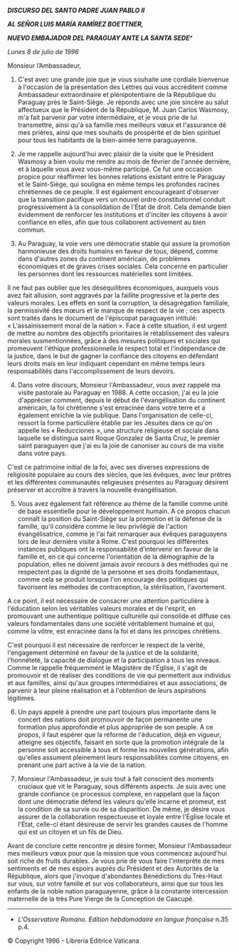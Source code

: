 ***DISCURSO DEL SANTO PADRE JUAN PABLO II***

***AL SEÑOR LUIS MARÍA RAMÍREZ BOETTNER,***

***NUEVO EMBAJADOR DEL PARAGUAY ANTE LA SANTA SEDE****

*Lunes 8 de julio de 1996*

Monsieur l’Ambassadeur,

1. C'est avec une grande joie que je vous souhaite une cordiale bienvenue à l'occasion de la présentation des Lettres qui vous accréditent comme Ambassadeur extraordinaire et plénipotentiaire de la République du Paraguay près le Saint-Siège. Je réponds avec une joie sincère au salut affectueux que le Président de la République, M. Juan Carlos Wasmosy, m'a fait parvenir par votre intermédiaire, et je vous prie de lui transmettre, ainsi qu'à sa famille mes meilleurs vœux et l'assurance dé mes prières, ainsi que mes souhaits de prospérité et de bien spirituel pour tous les habitants de la bien-aimée terre paraguayenne.

2. Je me rappelle aujourd'hui avec plaisir de la visite que le Président Wasmosy a bien voulu me rendre au mois de février de l'année dernière, et à laquelle vous avez vous-même participé. Ce fut une occasion propice pour réaffirmer les bonnes relations existant entre le Paraguay et le Saint-Siège, qui souligna en même temps les profondes racines chrétiennes de ce peuple. Il est également encourageant d'observer que la transition pacifique vers un nouvel ordre constitutionnel conduit progressivement à la consolidation de l'État de droit. Cela demande bien évidemment de renforcer les institutions et d'inciter les citoyens à avoir confiance en elles, afin que tous collaborent activement au bien commun.

3. Au Paraguay, la voie vers une démocratie stable qui assure la promotion harmonieuse des droits humains en faveur de tous, dépend, comme dans d'autres zones du continent américain, de problèmes économiques et de graves crises sociales. Cela concerne en particulier les personnes dont les ressources matérielles sont limitées.

Il ne faut pas oublier que les déséquilibres économiques, auxquels vous avez fait allusion, sont aggravés par la faillite progressive et la perte des valeurs morales. Les effets en sont la corruption, la désagrégation familiale, la permissivité des mœurs et le manque de respect de la vie ; ces aspects sont traités dans le document de l'épiscopat paraguayen intitulé: « L'assainissement moral de la nation ». Face à cette situation, il est urgent de mettre au nombre des objectifs prioritaires le rétablissement des valeurs morales susmentionnées, grâce à des mesures politiques et sociales qui promeuvent l'éthique professionnelle le respect total et l'indépendance de la justice, dans le but de gagner la confiance des citoyens en défendant leurs droits mais en leur indiquant cependant en même temps leurs responsabilités dans l'accomplissement de leurs devoirs.

4. Dans votre discours, Monsieur l'Ambassadeur, vous avez rappelé ma visite pastorale au Paraguay en 1988. A cette occasion, j'ai eu la joie d'apprécier comment, depuis le début de l'évangélisation du continent américain, la foi chrétienne s'est enracinée dans votre terre et a également enrichie la vie publique. Dans l'organisation de celle-ci, ressort la forme particulière établie par les Jésuites dans ce qu'on appelle les « Reducciones », une structure religieuse et sociale dans laquelle se distingua saint Roque Gonzalez de Santa Cruz, le premier saint paraguayen que j'ai eu la joie de canoniser au cours de ma visite dans votre pays.

C'est ce patrimoine initial de la foi, avec ses diverses expressions de religiosité populaire au cours des siècles, que les évêques, avec leur prêtres et les différentes communautés religieuses présentes au Paraguay désirent préserver et accroître à travers la nouvelle évangélisation.

5. Vous avez également fait référence au thème de la famille comme unité de base essentielle pour le développement humain. A ce propos chacun connaît la position du Saint-Siège sur la promotion et la défense de la famille, qu'il considère comme le lieu privilégié de l'action évangélisatrice, comme je l'ai fait remarquer aux évêques paraguayens lors de leur dernière visite à Rome. C'est pourquoi les différentes instances publiques ont la responsabilité d'intervenir en faveur de la famille et, en ce qui concerne l'orientation de la démographie de la population, elles ne doivent jamais avoir recours à des méthodes qui ne respectent pas la dignité de la personne et ses droits fondamentaux, comme cela se produit lorsque l'on encourage des politiques qui favorisent les méthodes de contraception, la stérilisation, l'avortement.

A ce point, il est nécessaire de consacrer une attention particulière à l'éducation selon les véritables valeurs morales et de l'esprit, en promouvant une authentique politique culturelle qui consolide et diffuse ces valeurs fondamentales dans une société véritablement humaine et qui, comme la vôtre, est enracinée dans la foi et dans les principes chrétiens.

C'est pourquoi il est nécessaire de renforcer le respect de la vérité, l'engagement déterminé en faveur de la justice et de la solidarité, l'honnêteté, la capacité de dialogue et la participation à tous les niveaux. Comme le rappelle fréquemment le Magistère de l'Église, il s'agit de promouvoir et de réaliser des conditions de vie qui permettent aux individus et aux familles, ainsi qu'aux groupes intermédiaires et aux associations, de parvenir à leur pleine réalisation et à l'obtention de leurs aspirations légitimes.

6. Un pays appelé à prendre une part toujours plus importante dans le concert des nations doit promouvoir de façon permanente une formation plus approfondie et plus appropriée de son peuple. A ce propos, il faut espérer que la réforme de l'éducation, déjà en vigueur, atteigne ses objectifs, faisant en sorte que la promotion intégrale de la personne soit accessible à tous et forme les nouvelles générations, afin qu'elles assument pleinement leurs responsabilités comme citoyens, en prenant une part active à la vie de la nation.

7. Monsieur l'Ambassadeur, je suis tout à fait conscient des moments cruciaux que vit le Paraguay, sous différents aspects. Je suis avec une grande confiance ce processus complexe, en rappelant que la façon dont une démocratie défend les valeurs qu'elle incarne et promeut, est la condition de sa survie ou de sa disparition. De même, je désire vous assurer de la collaboration respectueuse et loyale entre l'Église locale et l'État, celle-ci étant désireuse de servir les grandes causes de l'homme qui est un citoyen et un fils de Dieu.

Avant de conclure cette rencontre je désire former, Monsieur l'Ambassadeur mes meilleurs vœux pour que la mission que vous commencez aujourd'hui soit riche de fruits durables. Je vous prie de vous faire l'interprète de mes sentiments et de mes espoirs auprès du Président et des Autorités de la République, alors que j'invoque d'abondantes Bénédictions du Très-Haut sur vous, sur votre famille et sur vos collaborateurs, ainsi que sur tous les enfants de la noble nation paraguayenne, grâce à la constante intercession maternelle de la très Pure Vierge de la Conception de Caacupé.

* * *

* *L'Osservatore Romano. Edition hebdomadaire en langue française* n.35 p.4.

© Copyright 1996 - Libreria Editrice Vaticana
